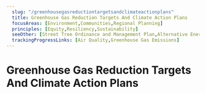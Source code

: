 ```yaml
---
  slug: "/greenhousegasreductiontargetsandclimateactionplans"
  title: Greenhouse Gas Reduction Targets And Climate Action Plans
  focusAreas: [Environment,Communities,Regional Planning]
  principles: [Equity,Resiliency,Sustainability]
  seeOther: [Street Tree Ordinance and Management Plan,Alternative Energy Ordinance,GREEN BUILDING STANDARDS Standards,Electric Vehicles]
  trackingProgressLinks: [Air Quality,Greenhouse Gas Emissions]
---
```

# Greenhouse Gas Reduction Targets And Climate Action Plans